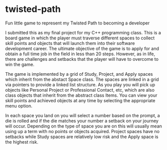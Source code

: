# twisted-path
Fun little game to represent my Twisted Path to becoming a developer

I submitted this as my final project for my C++ programming class. This is a board game in which the player must traverse different 
spaces to collect skill points and objects that will launch them into their software development career. The ultimate objective of 
the game is to apply for and obtain a full time job in the field in less than 20 steps. However, as in life, there are challenges
and setbacks that the player will have to overcome to win the game.

The game is implemented by a grid of Study, Project, and Apply spaces which inherit from the abstact Space class. The spaces are linked 
in a grid via pointers to provide a linked list structure. As you play you will pick up objects like Personal Project or Professional
Contact, etc, which are also class objects that inherit from the abstract class Items. You can view your skill points and achieved objects
at any time by selecting the appropriate menu option. 

In each space you land on you will select a number based on the prompt, a die is rolled and if the die matches your number a setback on
your journey will occur. Depending on the type of space you are on this will usually mean using up a term with no points or objects 
acquired. Project spaces have no setbacks while Study spaces are relatively low risk and the Apply space is the highest risk. 


